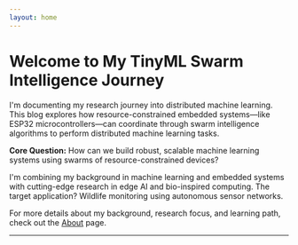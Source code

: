 ```yaml
---
layout: home
---
```

# Welcome to My TinyML Swarm Intelligence Journey

I'm documenting my research journey into distributed machine learning. This blog explores how resource-constrained embedded systems—like ESP32 microcontrollers—can coordinate through swarm intelligence algorithms to perform distributed machine learning tasks.

**Core Question:** How can we build robust, scalable machine learning systems using swarms of resource-constrained devices?

I'm combining my background in machine learning and embedded systems with cutting-edge research in edge AI and bio-inspired computing. The target application? Wildlife monitoring using autonomous sensor networks.

For more details about my background, research focus, and learning path, check out the [About](/about/) page.

---
